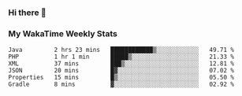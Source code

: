 ### Hi there 👋

<!--
**royschrauwen/royschrauwen** is a ✨ _special_ ✨ repository because its `README.md` (this file) appears on your GitHub profile.

Here are some ideas to get you started:

- 🔭 I’m currently working on ...
- 🌱 I’m currently learning ...
- 👯 I’m looking to collaborate on ...
- 🤔 I’m looking for help with ...
- 💬 Ask me about ...
- 📫 How to reach me: ...
- 😄 Pronouns: ...
- ⚡ Fun fact: ...
-->


### My WakaTime Weekly Stats
<!--START_SECTION:waka-->

```text
Java         2 hrs 23 mins   ████████████▒░░░░░░░░░░░░   49.71 %
PHP          1 hr 1 min      █████▒░░░░░░░░░░░░░░░░░░░   21.33 %
XML          37 mins         ███▒░░░░░░░░░░░░░░░░░░░░░   12.81 %
JSON         20 mins         █▓░░░░░░░░░░░░░░░░░░░░░░░   07.02 %
Properties   15 mins         █▒░░░░░░░░░░░░░░░░░░░░░░░   05.50 %
Gradle       8 mins          ▓░░░░░░░░░░░░░░░░░░░░░░░░   02.92 %
```

<!--END_SECTION:waka-->
